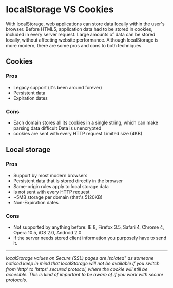 # localStorage VS Cookies
With localStorage, web applications can store data locally within the user's browser. Before HTML5, application data had to be stored in cookies, included in every server request. Large amounts of data can be stored locally, without affecting website performance. Although localStorage is more modern, there are some pros and cons to both techniques.

## Cookies
### Pros
* Legacy support (it's been around forever)
* Persistent data
* Expiration dates
### Cons
* Each domain stores all its cookies in a single string, which can make parsing data difficult
Data is unencrypted 
* cookies are sent with every HTTP request Limited size (4KB)


## Local storage
### Pros
* Support by most modern browsers
* Persistent data that is stored directly in the browser
* Same-origin rules apply to local storage data
* Is not sent with every HTTP request
* ~5MB storage per domain (that's 5120KB)
* Non-Expiration dates
### Cons
* Not supported by anything before: IE 8, Firefox 3.5, Safari 4, Chrome 4, Opera 10.5, iOS 2.0, Android 2.0
* If the server needs stored client information you purposely have to send it.

***

*localStorage values on Secure (SSL) pages are isolated" as someone noticed keep in mind that localStorage will not be available if you switch from 'http' to 'https' secured protocol, where the cookie will still be accesible. This is kind of important to be aware of if you work with secure protocols.*
